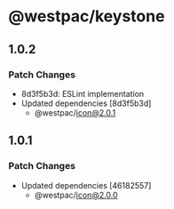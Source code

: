 # @westpac/keystone

## 1.0.2

### Patch Changes

- 8d3f5b3d: ESLint implementation
- Updated dependencies [8d3f5b3d]
  - @westpac/icon@2.0.1

## 1.0.1

### Patch Changes

- Updated dependencies [46182557]
  - @westpac/icon@2.0.0
